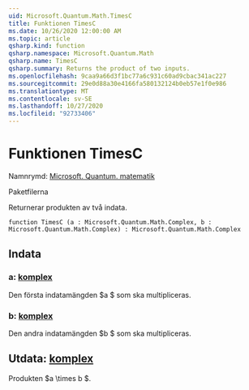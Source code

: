 ```yaml
---
uid: Microsoft.Quantum.Math.TimesC
title: Funktionen TimesC
ms.date: 10/26/2020 12:00:00 AM
ms.topic: article
qsharp.kind: function
qsharp.namespace: Microsoft.Quantum.Math
qsharp.name: TimesC
qsharp.summary: Returns the product of two inputs.
ms.openlocfilehash: 9caa9a66d3f1bc77a6c931c60ad9cbac341ac227
ms.sourcegitcommit: 29e0d88a30e4166fa580132124b0eb57e1f0e986
ms.translationtype: MT
ms.contentlocale: sv-SE
ms.lasthandoff: 10/27/2020
ms.locfileid: "92733406"
---
```

# <a name="timesc-function"></a>Funktionen TimesC

Namnrymd: [Microsoft. Quantum. matematik](xref:Microsoft.Quantum.Math)

Paketfilerna [](https://nuget.org/packages/)


Returnerar produkten av två indata.

```qsharp
function TimesC (a : Microsoft.Quantum.Math.Complex, b : Microsoft.Quantum.Math.Complex) : Microsoft.Quantum.Math.Complex
```


## <a name="input"></a>Indata

### <a name="a--complex"></a>a: [komplex](xref:Microsoft.Quantum.Math.Complex)

Den första indatamängden $a $ som ska multipliceras.


### <a name="b--complex"></a>b: [komplex](xref:Microsoft.Quantum.Math.Complex)

Den andra indatamängden $b $ som ska multipliceras.



## <a name="output--complex"></a>Utdata: [komplex](xref:Microsoft.Quantum.Math.Complex)

Produkten $a \times b $.